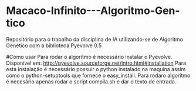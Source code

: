 # Macaco-Infinito---Algoritmo-Gen-tico
Repositório para o trabalho da disciplina de IA utilizando-se de Algoritmo Genético com a biblioteca Pyevolve 0.5

#Como usar
Para rodar o algoritmo é necessário instalar o Pyevolve. Disponível em: http://pyevolve.sourceforge.net/intro.html#installation
Para esta instalação é necessário possuir o python instalado na maquina assim como o python-setuptools que fornece o easy_install.
Para rodaro algoritmo é necesário apenas rodar o script compila.sh e dar o texto de entrada.

